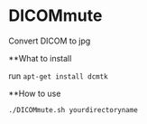# DICOMmute
Convert DICOM to jpg

**What to install

run `apt-get install dcmtk`

**How to use

`./DICOMmute.sh yourdirectoryname`
